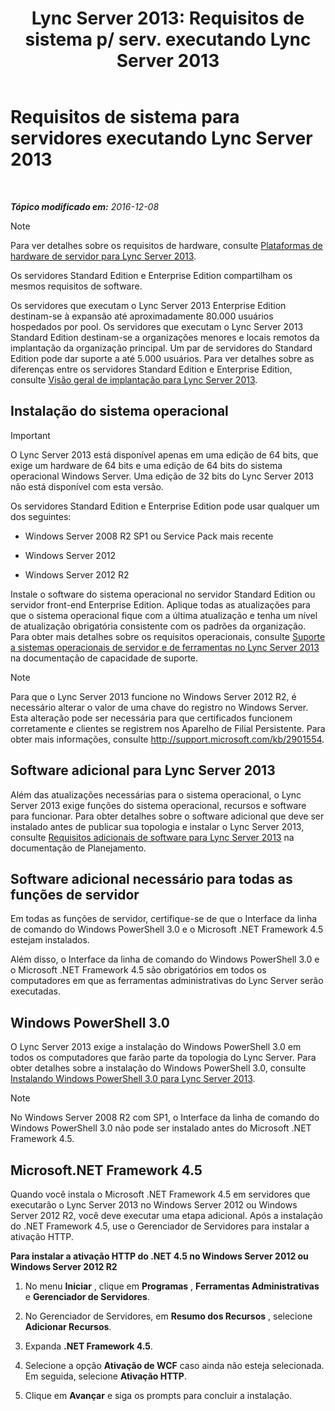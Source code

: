 ﻿---
title: "Lync Server 2013: Requisitos de sistema p/ serv. executando Lync Server 2013"
TOCTitle: Requisitos de sistema para servidores executando Lync Server 2013
ms:assetid: 781d487d-5958-416a-becb-904d9af3cc0a
ms:mtpsurl: https://technet.microsoft.com/pt-br/library/Gg398588(v=OCS.15)
ms:contentKeyID: 49307173
ms.date: 12/10/2016
mtps_version: v=OCS.15
ms.translationtype: HT
---

# Requisitos de sistema para servidores executando Lync Server 2013

 

_**Tópico modificado em:** 2016-12-08_

> [!NOTE]  
> Para ver detalhes sobre os requisitos de hardware, consulte <a href="lync-server-2013-server-hardware-platforms.md">Plataformas de hardware de servidor para Lync Server 2013</a>.

Os servidores Standard Edition e Enterprise Edition compartilham os mesmos requisitos de software.

Os servidores que executam o Lync Server 2013 Enterprise Edition destinam-se à expansão até aproximadamente 80.000 usuários hospedados por pool. Os servidores que executam o Lync Server 2013 Standard Edition destinam-se a organizações menores e locais remotos da implantação da organização principal. Um par de servidores do Standard Edition pode dar suporte a até 5.000 usuários. Para ver detalhes sobre as diferenças entre os servidores Standard Edition e Enterprise Edition, consulte [Visão geral de implantação para Lync Server 2013](lync-server-2013-deployment-overview.md).

## Instalação do sistema operacional

> [!IMPORTANT]  
> O Lync Server 2013 está disponível apenas em uma edição de 64 bits, que exige um hardware de 64 bits e uma edição de 64 bits do sistema operacional Windows Server. Uma edição de 32 bits do Lync Server 2013 não está disponível com esta versão.

Os servidores Standard Edition e Enterprise Edition pode usar qualquer um dos seguintes:

  - Windows Server 2008 R2 SP1 ou Service Pack mais recente

  - Windows Server 2012

  - Windows Server 2012 R2

Instale o software do sistema operacional no servidor Standard Edition ou servidor front-end Enterprise Edition. Aplique todas as atualizações para que o sistema operacional fique com a última atualização e tenha um nível de atualização obrigatória consistente com os padrões da organização. Para obter mais detalhes sobre os requisitos operacionais, consulte [Suporte a sistemas operacionais de servidor e de ferramentas no Lync Server 2013](lync-server-2013-server-and-tools-operating-system-support.md) na documentação de capacidade de suporte.

> [!NOTE]  
> Para que o Lync Server 2013 funcione no Windows Server 2012 R2, é necessário alterar o valor de uma chave do registro no Windows Server. Esta alteração pode ser necessária para que certificados funcionem corretamente e clientes se registrem nos Aparelho de Filial Persistente. Para obter mais informações, consulte <a href="http://support.microsoft.com/kb/2901554" class="uri">http://support.microsoft.com/kb/2901554</a>.

## Software adicional para Lync Server 2013

Além das atualizações necessárias para o sistema operacional, o Lync Server 2013 exige funções do sistema operacional, recursos e software para funcionar. Para obter detalhes sobre o software adicional que deve ser instalado antes de publicar sua topologia e instalar o Lync Server 2013, consulte [Requisitos adicionais de software para Lync Server 2013](lync-server-2013-additional-software-requirements.md) na documentação de Planejamento.

## Software adicional necessário para todas as funções de servidor

Em todas as funções de servidor, certifique-se de que o Interface da linha de comando do Windows PowerShell 3.0 e o Microsoft .NET Framework 4.5 estejam instalados.

Além disso, o Interface da linha de comando do Windows PowerShell 3.0 e o Microsoft .NET Framework 4.5 são obrigatórios em todos os computadores em que as ferramentas administrativas do Lync Server serão executadas.

## Windows PowerShell 3.0

O Lync Server 2013 exige a instalação do Windows PowerShell 3.0 em todos os computadores que farão parte da topologia do Lync Server. Para obter detalhes sobre a instalação do Windows PowerShell 3.0, consulte [Instalando Windows PowerShell 3.0 para Lync Server 2013](lync-server-2013-installing-windows-powershell-3-0.md).

> [!NOTE]  
> No Windows Server 2008 R2 com SP1, o Interface da linha de comando do Windows PowerShell 3.0 não pode ser instalado antes do Microsoft .NET Framework 4.5.

## Microsoft.NET Framework 4.5

Quando você instala o Microsoft .NET Framework 4.5 em servidores que executarão o Lync Server 2013 no Windows Server 2012 ou Windows Server 2012 R2, você deve executar uma etapa adicional. Após a instalação do .NET Framework 4.5, use o Gerenciador de Servidores para instalar a ativação HTTP.

**Para instalar a ativação HTTP do .NET 4.5 no Windows Server 2012 ou Windows Server 2012 R2**

1.  No menu **Iniciar** , clique em **Programas** , **Ferramentas Administrativas** e **Gerenciador de Servidores**.

2.  No Gerenciador de Servidores, em **Resumo dos Recursos** , selecione **Adicionar Recursos**.

3.  Expanda **.NET Framework 4.5**.

4.  Selecione a opção **Ativação de WCF** caso ainda não esteja selecionada. Em seguida, selecione **Ativação HTTP**.

5.  Clique em **Avançar** e siga os prompts para concluir a instalação.

